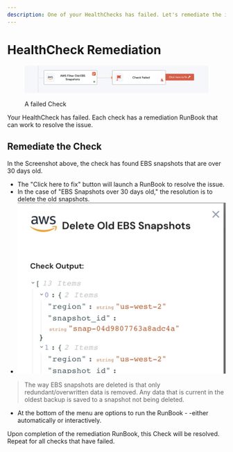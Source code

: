 ```yaml
---
description: One of your HealthChecks has failed. Let's remediate the issue.
---
```


# HealthCheck Remediation

<figure><img src="../.gitbook/assets/image (1).png" alt=""><figcaption><p>A failed Check</p></figcaption></figure>

Your HealthCheck has failed. Each check has a remediation RunBook that can work to resolve the issue.

## Remediate the Check

In the Screenshot above, the check has found EBS snapshots that are over 30 days old.

* The "Click here to fix" button will launch a RunBook to resolve the issue.
* In the case of "EBS Snapshots over 30 days old," the resolution is to delete the old snapshots.
* ![](<../.gitbook/assets/image (2).png>)

> The way EBS snapshots are deleted is that only redundant/overwritten data is removed. Any data that is current in the oldest backup is saved to a snapshot not being deleted.

* At the bottom of the menu are options to run the RunBook - -either automatically or interactively.

Upon completion of the remediation RunBook, this Check will be resolved. Repeat for all checks that have failed.
